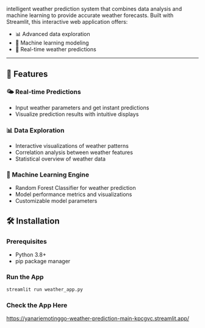 intelligent weather prediction system that combines data analysis and machine learning to provide accurate weather forecasts. Built with Streamlit, this interactive web application offers:

- 📊 Advanced data exploration
- 🤖 Machine learning modeling
- 🔮 Real-time weather predictions

---

## 🚀 Features

### 🌤️ Real-time Predictions
- Input weather parameters and get instant predictions
- Visualize prediction results with intuitive displays

### 📊 Data Exploration
- Interactive visualizations of weather patterns
- Correlation analysis between weather features
- Statistical overview of weather data

### 🤖 Machine Learning Engine
- Random Forest Classifier for weather prediction
- Model performance metrics and visualizations
- Customizable model parameters

## 🛠️ Installation

### Prerequisites
- Python 3.8+
- pip package manager

### Run the App
```bash
streamlit run weather_app.py
```
### Check the App Here

https://yanariemotinggo-weather-prediction-main-kpcgvc.streamlit.app/
